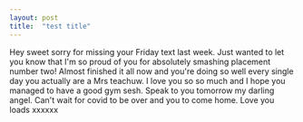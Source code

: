 ```yaml
---
layout: post
title:  "test title"
---
```

Hey sweet sorry for missing your Friday text last week. Just wanted to let you know that I'm so proud of you for absolutely smashing placement number two! Almost finished it all now and you're doing so well every single day you actually are a Mrs teachuw. I love you so so much and I hope you managed to have a good gym sesh. Speak to you tomorrow my darling angel. Can't wait for covid to be over and you to come home. Love you loads xxxxxx
